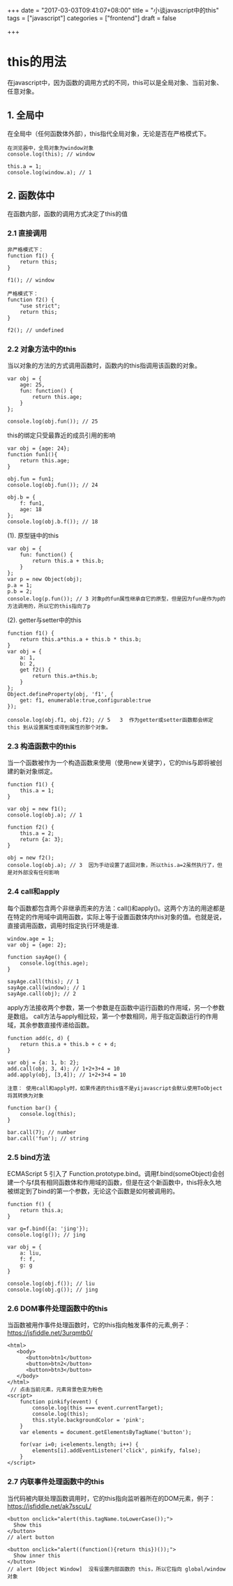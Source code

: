 +++
date = "2017-03-03T09:41:07+08:00"
title = "小谈javascript中的this"
tags = ["javascript"]
categories = ["frontend"]
draft = false

+++
# this的用法
在javascript中，因为函数的调用方式的不同，this可以是全局对象、当前对象、任意对象。
## 1. 全局中
在全局中（任何函数体外部），this指代全局对象，无论是否在严格模式下。
```
在浏览器中，全局对象为window对象
console.log(this); // window

this.a = 1;
console.log(window.a); // 1
```
## 2. 函数体中
在函数内部，函数的调用方式决定了this的值
### 2.1 直接调用
```
非严格模式下：
function f1() {
    return this;
}

f1(); // window

严格模式下：
function f2() {
    "use strict";
    return this;
}

f2(); // undefined
```
<!--more-->
### 2.2 对象方法中的this
当以对象的方法的方式调用函数时，函数内的this指调用该函数的对象。
```
var obj = {
    age: 25,
    fun: function() {
        return this.age;
    }
};

console.log(obj.fun()); // 25
```
this的绑定只受最靠近的成员引用的影响
```
var obj = {age: 24};
function fun1(){
    return this.age;
}

obj.fun = fun1;
console.log(obj.fun()); // 24

obj.b = {
    f: fun1,
    age: 18
};
console.log(obj.b.f()); // 18
```
(1). 原型链中的this
```
var obj = {
	fun: function() {
		return this.a + this.b;
	}
};
var p = new Object(obj);
p.a = 1;
p.b = 2;
console.log(p.fun()); // 3 对象p的fun属性继承自它的原型，但是因为fun是作为p的方法调用的，所以它的this指向了p
```
(2). getter与setter中的this
```
function f1() {
	return this.a*this.a + this.b * this.b;
}
var obj = {
	a: 1,
	b: 2,
	get f2() {
		return this.a+this.b;
	}
};
Object.defineProperty(obj, 'f1', {
	get: f1, enumerable:true,configurable:true
});

console.log(obj.f1, obj.f2); // 5   3  作为getter或setter函数都会绑定 this 到从设置属性或得到属性的那个对象。
```
### 2.3 构造函数中的this
当一个函数被作为一个构造函数来使用（使用new关键字），它的this与即将被创建的新对象绑定。
```
function f1() {
    this.a = 1;
}

var obj = new f1();
console.log(obj.a); // 1

function f2() {
    this.a = 2;
    return {a: 3};
}

obj = new f2();
console.log(obj.a); // 3  因为手动设置了返回对象，所以this.a=2虽然执行了，但是对外部没有任何影响
```
### 2.4 call和apply
每个函数都包含两个非继承而来的方法：call()和apply()。这两个方法的用途都是在特定的作用域中调用函数，实际上等于设置函数体内this对象的值。也就是说，直接调用函数，调用时指定执行环境是谁.
```
window.age = 1;
var obj = {age: 2};

function sayAge() {
    console.log(this.age);
}

sayAge.call(this); // 1
sayAge.call(window); // 1
sayAge.call(obj); // 2
```
apply方法接收两个参数，第一个参数是在函数中运行函数的作用域，另一个参数是数组。
call方法与apply相比较，第一个参数相同，用于指定函数运行的作用域，其余参数直接传递给函数。
```
function add(c, d) {
    return this.a + this.b + c + d;
}

var obj = {a: 1, b: 2};
add.call(obj, 3, 4); // 1+2+3+4 = 10
add.apply(obj, [3,4]); // 1+2+3+4 = 10

注意： 使用call和apply时，如果传递的this值不是yijavascript会默认使用ToObject将其转换为对象

function bar() {
    console.log(this);
}

bar.call(7); // number
bar.call('fun'); // string
```
### 2.5 bind方法
ECMAScript 5 引入了 Function.prototype.bind。调用f.bind(someObject)会创建一个与f具有相同函数体和作用域的函数，但是在这个新函数中，this将永久地被绑定到了bind的第一个参数，无论这个函数是如何被调用的。
```
function f() {
	return this.a;
}

var g=f.bind({a: 'jing'});
console.log(g()); // jing

var obj = {
    a: liu,
    f: f,
    g: g
}

console.log(obj.f()); // liu
console.log(obj.g()); // jing
```
### 2.6 DOM事件处理函数中的this
当函数被用作事件处理函数时，它的this指向触发事件的元素,例子：https://jsfiddle.net/3urqmtb0/
```
<html>
   <body>
      <button>btn1</button>
      <button>btn2</button>
      <button>btn3</button>
   </body>
</html>
 // 点击当前元素，元素背景色变为粉色
<script>
    function pinkify(event) {
    	console.log(this === event.currentTarget);
        console.log(this);
        this.style.backgroundColor = 'pink';
    }
    var elements = document.getElementsByTagName('button');

    for(var i=0; i<elements.length; i++) {
    	elements[i].addEventListener('click', pinkify, false);
    }
</script>
```
### 2.7 内联事件处理函数中的this
当代码被内联处理函数调用时，它的this指向监听器所在的DOM元素，例子：https://jsfiddle.net/ak7sscuL/
```
<button onclick="alert(this.tagName.toLowerCase());">
  Show this
</button>
// alert button

<button onclick="alert((function(){return this})());">
  Show inner this
</button>
// alert [Object Window]  没有设置内部函数的 this，所以它指向 global/window 对象
```


